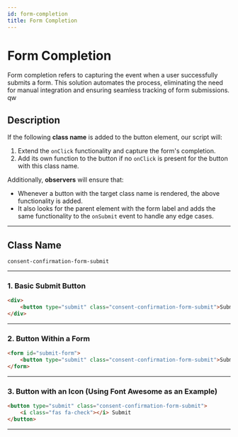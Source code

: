 ```yaml
---
id: form-completion
title: Form Completion
---
```


# Form Completion

Form completion refers to capturing the event when a user successfully submits a form. This solution automates the process, eliminating the need for manual integration and ensuring seamless tracking of form submissions. qw

## Description

If the following **class name** is added to the button element, our script will:

1. Extend the `onClick` functionality and capture the form's completion.
2. Add its own function to the button if no `onClick` is present for the button with this class name.

Additionally, **observers** will ensure that:
- Whenever a button with the target class name is rendered, the above functionality is added.
- It also looks for the parent element with the form label and adds the same functionality to the `onSubmit` event to handle any edge cases.

---

## Class Name
```plaintext
consent-confirmation-form-submit
```

---

### 1. Basic Submit Button

```html
<div>
    <button type="submit" class="consent-confirmation-form-submit">Submit</button>
</div>
```

---

### 2. Button Within a Form

```html
<form id="submit-form">
    <button type="submit" class="consent-confirmation-form-submit">Submit Form</button>
</form>
```

---

### 3. Button with an Icon (Using Font Awesome as an Example)

```html
<button type="submit" class="consent-confirmation-form-submit">
    <i class="fas fa-check"></i> Submit
</button>
```

---